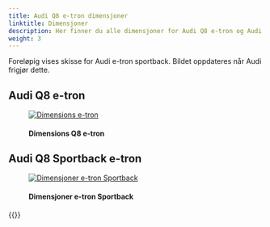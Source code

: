 ```yaml
---
title: Audi Q8 e-tron dimensjoner
linktitle: Dimensjoner
description: Her finner du alle dimensjoner for Audi Q8 e-tron og Audi Q8 e-tron Sportback. Bredde, høyde, dybde, +++
weight: 3
---
```

<!-- markdownlint-disable MD033 -->

Foreløpig vises skisse for Audi e-tron sportback. Bildet oppdateres når Audi frigjør dette. 

## Audi Q8 e-tron


<figure>
    <a href="https://media.electrichasgoneaudi.net/multimedia/models/q8-e-tron/dimensions/suvdim.jpg">
        <img src="https://media.electrichasgoneaudi.net/multimedia/models/q8-e-tron/dimensions/suvdim_st.jpg" alt="Dimensions e-tron" title="Dimensions e-tron">
    </a>
    <figcaption><h4>Dimensions Q8 e-tron</h4></figcaption>
</figure>

## Audi Q8 Sportback e-tron 

<figure>
    <a href="https://media.electrichasgoneaudi.net/multimedia/models/e-tron/dimensions/dimensionsb.png">
        <img src="https://media.electrichasgoneaudi.net/multimedia/models/e-tron/dimensions/dimensionsbs.png" alt="Dimensjoner e-tron Sportback" title="Dimensjoner e-tron Sportback">
    </a>
    <figcaption><h4>Dimensjoner e-tron Sportback</h4></figcaption>
</figure>

{{<children description="true" />}}
